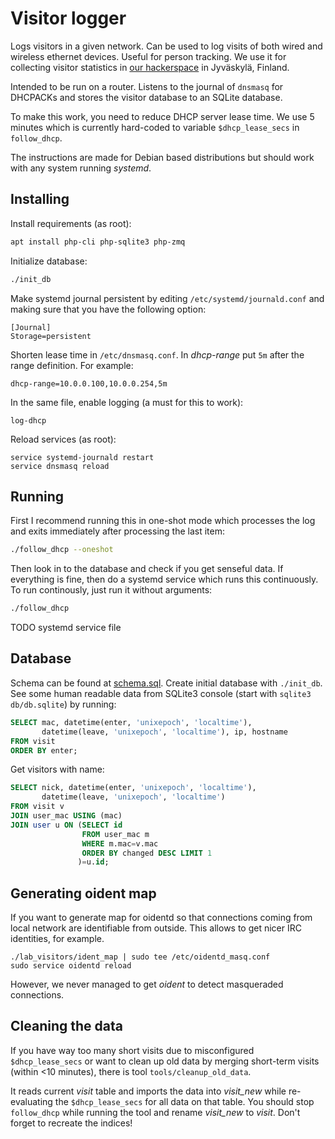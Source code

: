 <!-- -*- mode: markdown; -*- -->

# Visitor logger

Logs visitors in a given network. Can be used to log visits of both
wired and wireless ethernet devices. Useful for person tracking. We
use it for collecting visitor statistics in
[our hackerspace](http://jkl.hacklab.fi) in Jyväskylä, Finland.

Intended to be run on a router. Listens to the journal of `dnsmasq`
for DHCPACKs and stores the visitor database to an SQLite database.

To make this work, you need to reduce DHCP server lease time. We use 5
minutes which is currently hard-coded to variable `$dhcp_lease_secs`
in `follow_dhcp`.

The instructions are made for Debian based distributions but should
work with any system running *systemd*.

## Installing

Install requirements (as root):

```sh
apt install php-cli php-sqlite3 php-zmq
```

Initialize database:

```sh
./init_db
```

Make systemd journal persistent by editing
`/etc/systemd/journald.conf` and making sure that you have the
following option:

	[Journal]
	Storage=persistent

Shorten lease time in `/etc/dnsmasq.conf`. In *dhcp-range* put `5m`
after the range definition. For example:

	dhcp-range=10.0.0.100,10.0.0.254,5m

In the same file, enable logging (a must for this to work):

	log-dhcp

Reload services (as root):

	service systemd-journald restart
	service dnsmasq reload

## Running

First I recommend running this in one-shot mode which processes the
log and exits immediately after processing the last item:

```sh
./follow_dhcp --oneshot
```

Then look in to the database and check if you get senseful data. If
everything is fine, then do a systemd service which runs this
continuously. To run continously, just run it without arguments:

```sh
./follow_dhcp
```

TODO systemd service file

## Database

Schema can be found at [schema.sql](schema.sql). Create initial
database with `./init_db`. See some human readable data from SQLite3
console (start with `sqlite3 db/db.sqlite`) by running:

```sql
SELECT mac, datetime(enter, 'unixepoch', 'localtime'),
       datetime(leave, 'unixepoch', 'localtime'), ip, hostname
FROM visit
ORDER BY enter;
```

Get visitors with name:

```sql
SELECT nick, datetime(enter, 'unixepoch', 'localtime'),
       datetime(leave, 'unixepoch', 'localtime')
FROM visit v
JOIN user_mac USING (mac)
JOIN user u ON (SELECT id
                FROM user_mac m
                WHERE m.mac=v.mac
                ORDER BY changed DESC LIMIT 1
               )=u.id;
```

## Generating oident map

If you want to generate map for oidentd so that connections coming
from local network are identifiable from outside. This allows to get
nicer IRC identities, for example.

	./lab_visitors/ident_map | sudo tee /etc/oidentd_masq.conf
	sudo service oidentd reload

However, we never managed to get *oident* to detect masqueraded
connections.

## Cleaning the data

If you have way too many short visits due to misconfigured
`$dhcp_lease_secs` or want to clean up old data by merging short-term
visits (within <10 minutes), there is tool `tools/cleanup_old_data`.

It reads current *visit* table and imports the data into *visit\_new*
while re-evaluating the `$dhcp_lease_secs` for all data on that table.
You should stop `follow_dhcp` while running the tool and rename
*visit\_new* to *visit*. Don't forget to recreate the indices!
